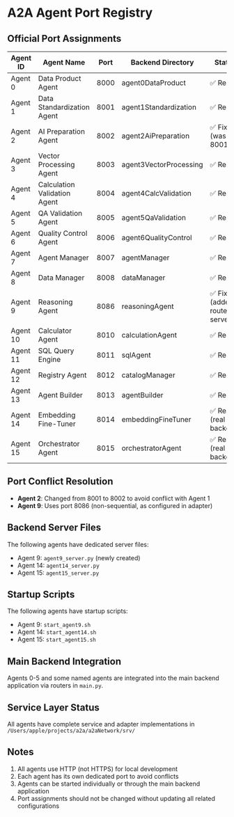 # A2A Agent Port Registry

## Official Port Assignments

| Agent ID | Agent Name | Port | Backend Directory | Status |
|----------|------------|------|-------------------|---------|
| Agent 0 | Data Product Agent | 8000 | agent0DataProduct | ✅ Ready |
| Agent 1 | Data Standardization Agent | 8001 | agent1Standardization | ✅ Ready |
| Agent 2 | AI Preparation Agent | 8002 | agent2AiPreparation | ✅ Fixed (was 8001) |
| Agent 3 | Vector Processing Agent | 8003 | agent3VectorProcessing | ✅ Ready |
| Agent 4 | Calculation Validation Agent | 8004 | agent4CalcValidation | ✅ Ready |
| Agent 5 | QA Validation Agent | 8005 | agent5QaValidation | ✅ Ready |
| Agent 6 | Quality Control Agent | 8006 | agent6QualityControl | ✅ Ready |
| Agent 7 | Agent Manager | 8007 | agentManager | ✅ Ready |
| Agent 8 | Data Manager | 8008 | dataManager | ✅ Ready |
| Agent 9 | Reasoning Agent | 8086 | reasoningAgent | ✅ Fixed (added router & server) |
| Agent 10 | Calculator Agent | 8010 | calculationAgent | ✅ Ready |
| Agent 11 | SQL Query Engine | 8011 | sqlAgent | ✅ Ready |
| Agent 12 | Registry Agent | 8012 | catalogManager | ✅ Ready |
| Agent 13 | Agent Builder | 8013 | agentBuilder | ✅ Ready |
| Agent 14 | Embedding Fine-Tuner | 8014 | embeddingFineTuner | ✅ Ready (real backend) |
| Agent 15 | Orchestrator Agent | 8015 | orchestratorAgent | ✅ Ready (real backend) |

## Port Conflict Resolution
- **Agent 2**: Changed from 8001 to 8002 to avoid conflict with Agent 1
- **Agent 9**: Uses port 8086 (non-sequential, as configured in adapter)

## Backend Server Files
The following agents have dedicated server files:
- Agent 9: `agent9_server.py` (newly created)
- Agent 14: `agent14_server.py` 
- Agent 15: `agent15_server.py`

## Startup Scripts
The following agents have startup scripts:
- Agent 9: `start_agent9.sh`
- Agent 14: `start_agent14.sh`
- Agent 15: `start_agent15.sh`

## Main Backend Integration
Agents 0-5 and some named agents are integrated into the main backend application via routers in `main.py`.

## Service Layer Status
All agents have complete service and adapter implementations in `/Users/apple/projects/a2a/a2aNetwork/srv/`

## Notes
1. All agents use HTTP (not HTTPS) for local development
2. Each agent has its own dedicated port to avoid conflicts
3. Agents can be started individually or through the main backend application
4. Port assignments should not be changed without updating all related configurations